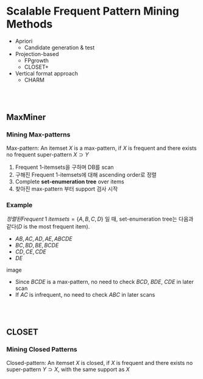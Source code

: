 # Scalable Frequent Pattern Mining Methods

- Apriori
  - Candidate generation & test
- Projection-based
  - FPgrowth
  - CLOSET+
- Vertical format approach
  - CHARM

<br><br>

## MaxMiner

### Mining Max-patterns

Max-pattern: An itemset $X$ is a max-pattern, if $X$ is frequent and there exists no frequent super-pattern $X \supset Y$

1. Frequent 1-itemsets을 구하며 DB를 scan
2. 구해진 Frequent 1-itemsets에 대해 ascending order로 정렬
3. Complete **set-enumeration tree** over items
4. 찾아진 max-pattern 부터 support 검사 시작

### Example

$정렬된 Frequent\;1\; itemsets = \{A, B, C, D\}$ 일 때, set-enumeration tree는 다음과 같다($D$ is the most frequent item).

- $AB, AC, AD, AE, ABCDE$
- $BC, BD, BE, BCDE$
- $CD, CE, CDE$
- $DE$

image

- Since $BCDE$ is a max-pattern, no need to check $BCD$, $BDE$, $CDE$ in later scan
- If $AC$ is infrequent, no need to check $ABC$ in later scans

<br><br>

## CLOSET

### Mining Closed Patterns

Closed-pattern: An itemset $X$ is closed, if $X$ is frequent and there exists no super-pattern $Y \supset X$, with the same support as $X$

